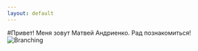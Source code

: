 ```yaml
---
layout: default
---
```

#Привет! Меня зовут Матвей Андриенко. Рад познакомиться!
![Branching](https://www.google.com/url?sa=i&rct=j&q=&esrc=s&source=images&cd=&cad=rja&uact=8&ved=2ahUKEwiP2_znudXhAhUQlYsKHdULAsQQjRx6BAgBEAU&url=https%3A%2F%2Fedition.cnn.com%2F2018%2F09%2F19%2Fsport%2Fdrone-racing-league-finals-spt-intl%2Findex.html&psig=AOvVaw3tXBfHV6OBZy7WxtZM8s2D&ust=1555532908684115)
